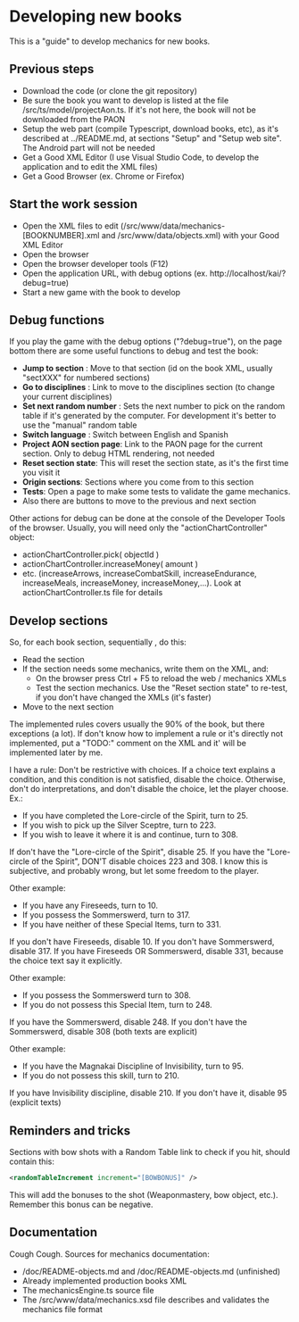 # Developing new books

This is a "guide" to develop mechanics for new books.

## Previous steps
* Download the code (or clone the git repository)
* Be sure the book you want to develop is listed at the file /src/ts/model/projectAon.ts. If it's not
  here, the book will not be downloaded from the PAON
* Setup the web part (compile Typescript, download books, etc), as it's described at ../README.md, 
  at sections "Setup" and "Setup web site". The Android part will not be needed
* Get a Good XML Editor (I use Visual Studio Code, to develop the application and to edit the XML files)
* Get a Good Browser (ex. Chrome or Firefox)

## Start the work session

* Open the XML files to edit (/src/www/data/mechanics-[BOOKNUMBER].xml and /src/www/data/objects.xml) with your
  Good XML Editor
* Open the browser
* Open the browser developer tools (F12)
* Open the application URL, with debug options (ex. http://localhost/kai/?debug=true)
* Start a new game with the book to develop

## Debug functions

If you play the game with the debug options ("?debug=true"), on the page bottom there are some useful
functions to debug and test the book:

* **Jump to section** : Move to that section (id on the book XML, usually "sectXXX" for numbered sections)
* **Go to disciplines** : Link to move to the disciplines section (to change your current disciplines)
* **Set next random number** : Sets the next number to pick on the random table if it's generated by the computer.
  For development it's better to use the "manual" random table
* **Switch language** : Switch between English and Spanish
* **Project AON section page**: Link to the PAON page for the current section. Only to debug HTML rendering, not needed
* **Reset section state**: This will reset the section state, as it's the first time you visit it
* **Origin sections**: Sections where you come from to this section
* **Tests**: Open a page to make some tests to validate the game mechanics.
* Also there are buttons to move to the previous and next section

Other actions for debug can be done at the console of the Developer Tools of the browser. Usually, you will need only
the "actionChartController" object:

* actionChartController.pick( objectId )
* actionChartController.increaseMoney( amount )
* etc. (increaseArrows, increaseCombatSkill, increaseEndurance, increaseMeals, increaseMoney, increaseMoney,...). Look at
  actionChartController.ts file for details

## Develop sections

So, for each book section, sequentially , do this:

* Read the section
* If the section needs some mechanics, write them on the XML, and:
    * On the browser press Ctrl + F5 to reload the web / mechanics XMLs
    * Test the section mechanics. Use the "Reset section state" to re-test, if you don't have changed the XMLs (it's faster)
* Move to the next section

The implemented rules covers usually the 90% of the book, but there exceptions (a lot). If don't know how to implement a
rule or it's directly not implemented, put a "TODO:" comment on the XML and it' will be implemented later by me.

I have a rule: Don't be restrictive with choices. If a choice text explains a condition, and this condition is not satisfied, disable the choice. Otherwise, don't do interpretations, and don't disable the choice, let the player choose. Ex.:

* If you have completed the Lore-circle of the Spirit, turn to 25.
* If you wish to pick up the Silver Sceptre, turn to 223.
* If you wish to leave it where it is and continue, turn to 308.

If don't have the "Lore-circle of the Spirit", disable 25.  If you have the "Lore-circle of the Spirit", 
DON'T disable choices 223 and 308. I know this is subjective, and probably wrong, but let some freedom to the player. 

Other example:

* If you have any Fireseeds, turn to 10.
* If you possess the Sommerswerd, turn to 317.
* If you have neither of these Special Items, turn to 331.

If you don't have Fireseeds, disable 10. If you don't have Sommerswerd, disable 317. If you have Fireseeds OR Sommerswerd, disable 331, because the choice text say it explicitly.

Other example:

* If you possess the Sommerswerd turn to 308.
* If you do not possess this Special Item, turn to 248.

If you have the Sommerswerd, disable 248. If you don't have the Sommerswerd, disable 308 (both texts are explicit)

Other example:

* If you have the Magnakai Discipline of Invisibility, turn to 95.
* If you do not possess this skill, turn to 210.

If you have Invisibility discipline, disable 210. If you don't have it, disable 95 (explicit texts)

## Reminders and tricks

Sections with bow shots with a Random Table link to check if you hit, should contain this:
```xml
<randomTableIncrement increment="[BOWBONUS]" />
```
This will add the bonuses to the shot (Weaponmastery, bow object, etc.). Remember this bonus can be negative.

## Documentation

Cough Cough. Sources for mechanics documentation:
* /doc/README-objects.md and /doc/README-objects.md (unfinished)
* Already implemented production books XML
* The mechanicsEngine.ts source file
* The /src/www/data/mechanics.xsd file describes and validates the mechanics file format
